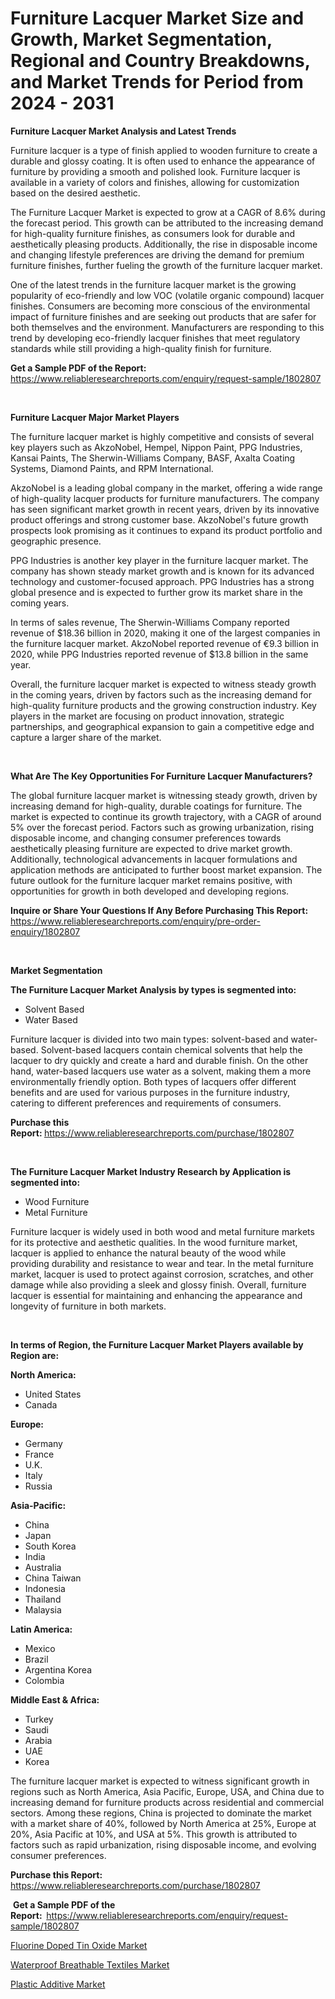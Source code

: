 <p><h1>Furniture Lacquer Market Size and Growth, Market Segmentation, Regional and Country Breakdowns, and Market Trends for Period from 2024 -  2031</h1></p><p><strong>Furniture Lacquer Market Analysis and Latest Trends</strong></p>
<p><p>Furniture lacquer is a type of finish applied to wooden furniture to create a durable and glossy coating. It is often used to enhance the appearance of furniture by providing a smooth and polished look. Furniture lacquer is available in a variety of colors and finishes, allowing for customization based on the desired aesthetic.</p><p>The Furniture Lacquer Market is expected to grow at a CAGR of 8.6% during the forecast period. This growth can be attributed to the increasing demand for high-quality furniture finishes, as consumers look for durable and aesthetically pleasing products. Additionally, the rise in disposable income and changing lifestyle preferences are driving the demand for premium furniture finishes, further fueling the growth of the furniture lacquer market.</p><p>One of the latest trends in the furniture lacquer market is the growing popularity of eco-friendly and low VOC (volatile organic compound) lacquer finishes. Consumers are becoming more conscious of the environmental impact of furniture finishes and are seeking out products that are safer for both themselves and the environment. Manufacturers are responding to this trend by developing eco-friendly lacquer finishes that meet regulatory standards while still providing a high-quality finish for furniture.</p></p>
<p><strong>Get a Sample PDF of the Report:&nbsp;</strong> <a href="https://www.reliableresearchreports.com/enquiry/request-sample/1802807">https://www.reliableresearchreports.com/enquiry/request-sample/1802807</a></p>
<p>&nbsp;</p>
<p><strong>Furniture Lacquer Major Market Players</strong></p>
<p><p>The furniture lacquer market is highly competitive and consists of several key players such as AkzoNobel, Hempel, Nippon Paint, PPG Industries, Kansai Paints, The Sherwin-Williams Company, BASF, Axalta Coating Systems, Diamond Paints, and RPM International. </p><p>AkzoNobel is a leading global company in the market, offering a wide range of high-quality lacquer products for furniture manufacturers. The company has seen significant market growth in recent years, driven by its innovative product offerings and strong customer base. AkzoNobel's future growth prospects look promising as it continues to expand its product portfolio and geographic presence.</p><p>PPG Industries is another key player in the furniture lacquer market. The company has shown steady market growth and is known for its advanced technology and customer-focused approach. PPG Industries has a strong global presence and is expected to further grow its market share in the coming years.</p><p>In terms of sales revenue, The Sherwin-Williams Company reported revenue of $18.36 billion in 2020, making it one of the largest companies in the furniture lacquer market. AkzoNobel reported revenue of €9.3 billion in 2020, while PPG Industries reported revenue of $13.8 billion in the same year.</p><p>Overall, the furniture lacquer market is expected to witness steady growth in the coming years, driven by factors such as the increasing demand for high-quality furniture products and the growing construction industry. Key players in the market are focusing on product innovation, strategic partnerships, and geographical expansion to gain a competitive edge and capture a larger share of the market.</p></p>
<p>&nbsp;</p>
<p><strong>What Are The Key Opportunities For Furniture Lacquer Manufacturers?</strong></p>
<p><p>The global furniture lacquer market is witnessing steady growth, driven by increasing demand for high-quality, durable coatings for furniture. The market is expected to continue its growth trajectory, with a CAGR of around 5% over the forecast period. Factors such as growing urbanization, rising disposable income, and changing consumer preferences towards aesthetically pleasing furniture are expected to drive market growth. Additionally, technological advancements in lacquer formulations and application methods are anticipated to further boost market expansion. The future outlook for the furniture lacquer market remains positive, with opportunities for growth in both developed and developing regions.</p></p>
<p><strong>Inquire or Share Your Questions If Any Before Purchasing This Report:</strong> <a href="https://www.reliableresearchreports.com/enquiry/pre-order-enquiry/1802807">https://www.reliableresearchreports.com/enquiry/pre-order-enquiry/1802807</a></p>
<p>&nbsp;</p>
<p><strong>Market Segmentation</strong></p>
<p><strong>The Furniture Lacquer Market Analysis by types is segmented into:</strong></p>
<p><ul><li>Solvent Based</li><li>Water Based</li></ul></p>
<p><p>Furniture lacquer is divided into two main types: solvent-based and water-based. Solvent-based lacquers contain chemical solvents that help the lacquer to dry quickly and create a hard and durable finish. On the other hand, water-based lacquers use water as a solvent, making them a more environmentally friendly option. Both types of lacquers offer different benefits and are used for various purposes in the furniture industry, catering to different preferences and requirements of consumers.</p></p>
<p><strong>Purchase this Report:&nbsp;</strong><a href="https://www.reliableresearchreports.com/purchase/1802807">https://www.reliableresearchreports.com/purchase/1802807</a></p>
<p>&nbsp;</p>
<p><strong>The Furniture Lacquer Market Industry Research by Application is segmented into:</strong></p>
<p><ul><li>Wood Furniture</li><li>Metal Furniture</li></ul></p>
<p><p>Furniture lacquer is widely used in both wood and metal furniture markets for its protective and aesthetic qualities. In the wood furniture market, lacquer is applied to enhance the natural beauty of the wood while providing durability and resistance to wear and tear. In the metal furniture market, lacquer is used to protect against corrosion, scratches, and other damage while also providing a sleek and glossy finish. Overall, furniture lacquer is essential for maintaining and enhancing the appearance and longevity of furniture in both markets.</p></p>
<p>&nbsp;</p>
<p><strong>In terms of Region, the Furniture Lacquer Market Players available by Region are:</strong></p>
<p>
    <p> <strong> North America: </strong>
        <ul>
            <li>United States</li>
            <li>Canada</li>
        </ul>
        </p> 
    <p> <strong> Europe: </strong>
        <ul>
            <li>Germany</li>
            <li>France</li>
            <li>U.K.</li>
            <li>Italy</li>
            <li>Russia</li>
        </ul>
        </p> 
    <p> <strong> Asia-Pacific: </strong>
        <ul>
            <li>China</li>
            <li>Japan</li>
            <li>South Korea</li>
            <li>India</li>
            <li>Australia</li>
            <li>China Taiwan</li>
            <li>Indonesia</li>
            <li>Thailand</li>
            <li>Malaysia</li>
        </ul>
        </p> 
    <p> <strong> Latin America: </strong>
        <ul>
            <li>Mexico</li>
            <li>Brazil</li>
            <li>Argentina Korea</li>
            <li>Colombia</li>
        </ul>
        </p> 
    <p> <strong> Middle East & Africa: </strong>
        <ul>
            <li>Turkey</li>
            <li>Saudi</li>
            <li>Arabia</li>
            <li>UAE</li>
            <li>Korea</li>
        </ul>
    </p>
    </p>
<p><p>The furniture lacquer market is expected to witness significant growth in regions such as North America, Asia Pacific, Europe, USA, and China due to increasing demand for furniture products across residential and commercial sectors. Among these regions, China is projected to dominate the market with a market share of 40%, followed by North America at 25%, Europe at 20%, Asia Pacific at 10%, and USA at 5%. This growth is attributed to factors such as rapid urbanization, rising disposable income, and evolving consumer preferences.</p></p>
<p><strong>Purchase this Report: </strong><a href="https://www.reliableresearchreports.com/purchase/1802807">https://www.reliableresearchreports.com/purchase/1802807</a></p>
<p>&nbsp;<strong>Get a Sample PDF of the Report:&nbsp;&nbsp;</strong><a href="https://www.reliableresearchreports.com/enquiry/request-sample/1802807">https://www.reliableresearchreports.com/enquiry/request-sample/1802807</a></p>
<p><strong></strong></p>
<p><p><a href="https://github.com/yemakinde/Market-Research-Report-List-1/blob/main/fluorine-doped-tin-oxide-market.md">Fluorine Doped Tin Oxide Market</a></p><p><a href="https://github.com/jsmusil/Market-Research-Report-List-2/blob/main/waterproof-breathable-textiles-market.md">Waterproof Breathable Textiles Market</a></p><p><a href="https://github.com/bmorecock/Market-Research-Report-List-2/blob/main/plastic-additive-market.md">Plastic Additive Market</a></p></p>